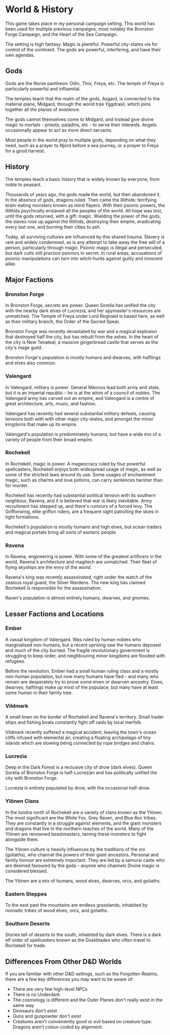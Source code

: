 # World & History
This game takes place in my personal campaign setting. This world has been used for multiple previous campaigns, most notably the Bronston Forge Campaign, and the Heart of the Sea Campaign.

The setting is high fantasy. Magic is plentiful. Powerful city-states vie for control of the continent. The gods are powerful, interfering, and have their own agendas.
## Gods
Gods are the Norse pantheon: Odin, Thor, Freya, etc. The temple of Freya is particularly powerful and influential.

The temples teach that the realm of the gods, Asgard, is connected to the material plane, Midgard, through the world tree Yggdrasil, which joins together all the planes of existence.

The gods cannot themselves come to Midgard, and instead give divine magic to mortals - priests, paladins, etc - to serve their interests. Angels occasionally appear to act as more direct servants.

Most people in the world pray to multiple gods, depending on what they need, such as a prayer to Njord before a sea journey, or a prayer to Freya for a good harvest.
## History
The temples teach a basic history that is widely known by everyone, from noble to peasant.

Thousands of years ago, the gods made the world, but then abandoned it. In the absence of gods, dragons ruled. Then came the illithids: terrifying brain-eating monsters known as mind flayers. With their psionic powers, the illithids psychically enslaved all the peoples of the world. All hope was lost, until the gods returned, with a gift: magic. Wielding the power of the gods, the slaves rose up against the illithids, destroying their empire, eradicating every last one, and burning their cities to ash.

Today, all surviving cultures are influenced by this shared trauma. Slavery is rare and widely condemned, as is any attempt to take away the free will of a person, particularly through magic. Psionic magic is illegal and persecuted, but dark cults still practice psionics in secret. In rural areas, accusations of psionic manipulations can turn into witch-hunts against guilty and innocent alike.
## Major Factions
### Bronston Forge
In Bronston Forge, secrets are power. Queen Sorelia has unified the city with the nearby dark elves of Lucrezia, and her spymaster's resources are unmatched. The Temple of Freya under Lord Reginald is based here, as well as their military branch, the Order of the Sacred Spear.

Bronston Forge was recently devastated by war and a magical explosion that destroyed half the city, but has rebuilt from the ashes. In the heart of the city is New Tenateal, a massive gingerbread castle that serves as the city's mage guild.

Bronston Forge's population is mostly humans and dwarves, with halflings and elves also common.
### Valengard
In Valengard, military is power. General Nikonos lead both army and state, but it is an imperial republic - he is at the whim of a council of nobles. The Valengard army has carved out an empire, and Valengard is a centre of great architecture, arts, music, and fashion.

Valengard has recently had several substantial military defeats, causing tensions both with with other major city-states, and amongst the minor kingdoms that make up its empire.

Valengard's population is predominately humans, but have a wide mix of a variety of people from their broad empire.
### Rochekell
In Rochekell, magic is power. A mageocracy ruled by four powerful spellcasters, Rochekell enjoys both widespread usage of magic, as well as some of the strictest laws around its use. Some usages of enchantment magic, such as charms and love potions, can carry sentences harsher than for murder.

Rochekell has recently had substantial political tension with its southern neighbour, Ravena, and it is believed that war is likely inevitable. Army recruitment has stepped up, and there's rumours of a forced levy. The Griffonwing, elite griffon riders, are a frequent sight patrolling the skies in tight formations.

Rochekell's population is mostly humans and high elves, but ocean traders and magical portals bring all sorts of esoteric people.
### Ravena
In Ravena, engineering is power. With some of the greatest artificers in the world, Ravena's architecture and magitech are unmatched. Their fleet of flying skyships are the envy of the world.

Ravena's king was recently assassinated, right under the watch of the zealous royal guard, the Silver Wardens. The new king has claimed Rochekell is responsible for the assassination.

Raven's population is almost entirely humans, dwarves, and gnomes. 
## Lesser Factions and Locations
### Ember
A vassal kingdom of Valengard. Was ruled by human nobles who marginalised non-humans, but a recent uprising saw the humans deposed and much of the city burned. The fragile revolutionary government is struggling to keep order, and neighbouring minor kingdoms are flooded with refugees.

Before the revolution, Ember had a small human ruling class and a mostly non-human population, but now many humans have fled - and many who remain are desperately try to prove some elven or dwarven ancestry. Elves, dwarves, halflings make up most of the populace, but many have at least some human in their family tree.
### Vildmark
A small town on the border of Rochekell and Ravena's territory. Small trader ships and fishing boats constantly fight off raids by local merfolk.

Vildmark recently suffered a magical accident, leaving the town's ocean cliffs infused with elemental air, creating a floating archipelago of tiny islands which are slowing being connected by rope bridges and chains.
### Lucrezia
Deep in the Dark Forest is a reclusive city of drow (dark elves). Queen Sorelia of Bronston Forge is half-Lucrezian and has politically unified the city with Bronston Forge.

Lucrezia is entirely populated by drow, with the occasional half-drow.
### Ylönen Clans
In the tundra north of Rochekell are a variety of clans known as the Ylönen. The most significant are the White Fox, Grey Raven, and Blue Roc tribes. They are constantly in a struggle against elements, and the giant monsters and dragons that live in the northern reaches of the world. Many of the Ylönen are renowned beastmasters, taming these monsters to fight alongside them.

The Ylönen culture is heavily influences by the traditions of the oni (goliaths), who channel the powers of their giant ancestors. Personal and family honour are extremely important. They are led by a samurai caste who are deemed favoured by the gods - anyone who channels Divine magic is considered blessed.

The Ylönen are a mix of humans, wood elves, dwarves, orcs, and goliaths.
### Eastern Steppes
To the east past the mountains are endless grasslands, inhabited by nomadic tribes of wood elves, orcs, and goliaths.
### Southern Deserts
Stories tell of deserts to the south, inhabited by dark elves. There is a dark elf order of spellcasters known as the Duskblades who often travel to Rochekell for trade.
## Differences From Other D&D Worlds
If you are familiar with other D&D settings, such as the Forgotten Realms, there are a few key differences you may want to be aware of:

* There are very few high-level NPCs
* There is no Underdark
* The cosmology is different and the Outer Planes don't really exist in the same way
* Dinosaurs don't exist
* Guns and gunpowder don't exist
* Creatures aren't conveniently good or evil based on creature type. Dragons aren't colour-coded by alignment.